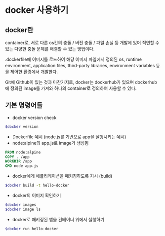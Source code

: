 # docker 사용하기

## docker란

container로, 서로 다른 os간의 충돌 / 버전 충돌 / 파일 손실 등 개발에 있어 직면할 수 있는 다양한 충돌 문제를 해결할 수 있는 방법이다.

.dockerfile에 이미지를 로드하여 해당 이미지 파일에서 정의된 os, runtime environment, application files, third-party libraries, environment variables 등을 제어한 환경에서 개발한다.

Git에 Github이 있는 것과 마찬가지로, docker는 dockerhub가 있으며 dockerhub에 정의된 image를 가져와 하나의 container로 정의하여 사용할 수 있다.

## 기본 명령어들

- docker version check

```bash
$docker version
```

- Dockerfile 예시 (node.js를 기반으로 app을 실행시키는 예시)
- node:alpine의 app.js로 image가 생성됨

```Dockerfile
FROM node:alpine
COPY . /app
WORKDIR /app
CMD node app.js
```

- docker에게 애플리케이션을 패키징하도록 지시 (build)

```bash
$docker build -t hello-docker
```

- docker의 이미지 확인하기

```bash
$docker images
$docker image ls
```

- docker로 패키징된 앱을 컨테이너 위에서 실행하기

```bash
$docker run hello-docker
```
